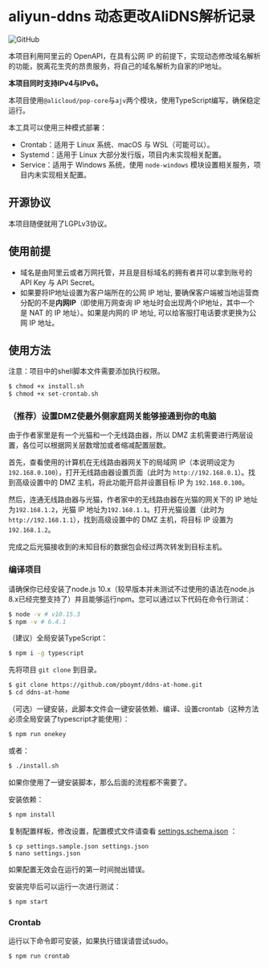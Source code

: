 # aliyun-ddns 动态更改AliDNS解析记录

![GitHub](https://img.shields.io/github/license/pboymt/aliyun-ddns.svg?style=flat-square)

本项目利用阿里云的 OpenAPI，在具有公网 IP 的前提下，实现动态修改域名解析的功能，脱离花生壳的昂贵服务，将自己的域名解析为自家的IP地址。

**本项目同时支持IPv4与IPv6。**

本项目使用`@alicloud/pop-core`与`ajv`两个模块，使用TypeScript编写，确保稳定运行。

本工具可以使用三种模式部署：

- Crontab：适用于 Linux 系统、macOS 与 WSL（可能可以）。
- Systemd：适用于 Linux 大部分发行版，项目内未实现相关配置。
- Service：适用于 Windows 系统，使用 `node-windows` 模块设置相关服务，项目内未实现相关配置。


## 开源协议

本项目随便就用了LGPLv3协议。

## 使用前提

- 域名是由阿里云或者万网托管，并且是目标域名的拥有者并可以拿到账号的 API Key 与 API Secret。
- 如果要将IP地址设置为客户端所在的公网 IP 地址, 要确保客户端被当地运营商分配的不是**内网IP**（即使用万网查询 IP 地址时会出现两个IP地址，其中一个是 NAT 的 IP 地址）。如果是内网的 IP 地址, 可以给客服打电话要求更换为公网 IP 地址。

## 使用方法

注意：项目中的shell脚本文件需要添加执行权限。

```bash
$ chmod +x install.sh
$ chmod +x set-crontab.sh
```

### （推荐）设置DMZ使最外侧家庭网关能够接通到你的电脑

由于作者家里是有一个光猫和一个无线路由器，所以 DMZ 主机需要进行两层设置，各位可以根据网关层数增加或者缩减配置层数。

首先，查看使用的计算机在无线路由器网关下的局域网 IP（本说明设定为 `192.168.0.100`），打开无线路由器设置页面（此时为 `http://192.168.0.1`）。找到高级设置中的 DMZ 主机，将此功能开启并设置目标 IP 为 `192.168.0.100`。

然后，连通无线路由器与光猫，作者家中的无线路由器在光猫的网关下的 IP 地址为`192.168.1.2`，光猫 IP 地址为`192.168.1.1`。打开光猫设置（此时为 `http://192.168.1.1`），找到高级设置中的 DMZ 主机，将目标 IP 设置为`192.168.1.2`。

完成之后光猫接收到的未知目标的数据包会经过两次转发到目标主机。

### 编译项目

请确保你已经安装了node.js 10.x（较早版本并未测试不过使用的语法在node.js 8.x已经完整支持了）并且能够运行npm。您可以通过以下代码在命令行测试：

```bash
$ node -v # v10.15.3
$ npm -v # 6.4.1
```

（建议）全局安装TypeScript：

```bash
$ npm i -g typescript
```

先将项目 `git clone` 到目录。

```bash
$ git clone https://github.com/pboymt/ddns-at-home.git
$ cd ddns-at-home
```

（可选）一键安装，此脚本文件会一键安装依赖、编译、设置crontab（这种方法必须全局安装了typescript才能使用）：

```bash
$ npm run onekey
```

或者：

```bash
$ ./install.sh
```

如果你使用了一键安装脚本，那么后面的流程都不需要了。

安装依赖：

```bash
$ npm install
```

复制配置样板，修改设置，配置模式文件请查看 [settings.schema.json](./settings.schema.json) ：

```
$ cp settings.sample.json settings.json
$ nano settings.json
```

如果配置无效会在运行的第一时间抛出错误。

安装完毕后可以运行一次进行测试：

```bash
$ npm start
```


### Crontab

运行以下命令即可安装，如果执行错误请尝试sudo。

```bash
$ npm run crontab
```
